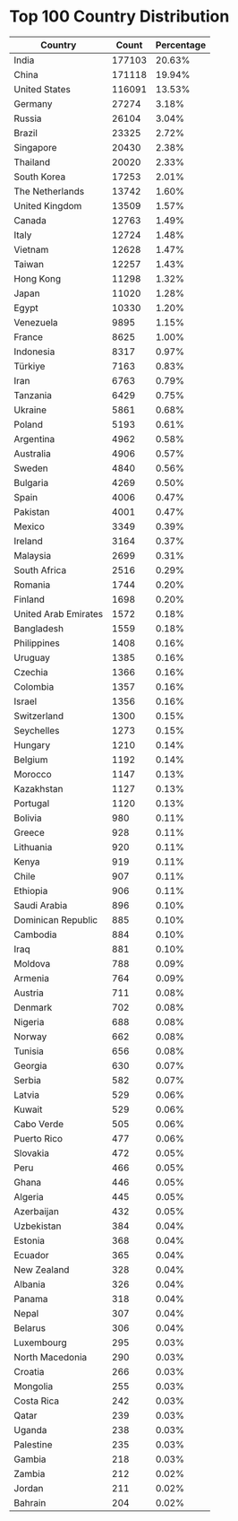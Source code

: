 # Top 100 Country Distribution
| Country | Count | Percentage |
|----|----|----|
| India | 177103 | 20.63% |
| China | 171118 | 19.94% |
| United States | 116091 | 13.53% |
| Germany | 27274 | 3.18% |
| Russia | 26104 | 3.04% |
| Brazil | 23325 | 2.72% |
| Singapore | 20430 | 2.38% |
| Thailand | 20020 | 2.33% |
| South Korea | 17253 | 2.01% |
| The Netherlands | 13742 | 1.60% |
| United Kingdom | 13509 | 1.57% |
| Canada | 12763 | 1.49% |
| Italy | 12724 | 1.48% |
| Vietnam | 12628 | 1.47% |
| Taiwan | 12257 | 1.43% |
| Hong Kong | 11298 | 1.32% |
| Japan | 11020 | 1.28% |
| Egypt | 10330 | 1.20% |
| Venezuela | 9895 | 1.15% |
| France | 8625 | 1.00% |
| Indonesia | 8317 | 0.97% |
| Türkiye | 7163 | 0.83% |
| Iran | 6763 | 0.79% |
| Tanzania | 6429 | 0.75% |
| Ukraine | 5861 | 0.68% |
| Poland | 5193 | 0.61% |
| Argentina | 4962 | 0.58% |
| Australia | 4906 | 0.57% |
| Sweden | 4840 | 0.56% |
| Bulgaria | 4269 | 0.50% |
| Spain | 4006 | 0.47% |
| Pakistan | 4001 | 0.47% |
| Mexico | 3349 | 0.39% |
| Ireland | 3164 | 0.37% |
| Malaysia | 2699 | 0.31% |
| South Africa | 2516 | 0.29% |
| Romania | 1744 | 0.20% |
| Finland | 1698 | 0.20% |
| United Arab Emirates | 1572 | 0.18% |
| Bangladesh | 1559 | 0.18% |
| Philippines | 1408 | 0.16% |
| Uruguay | 1385 | 0.16% |
| Czechia | 1366 | 0.16% |
| Colombia | 1357 | 0.16% |
| Israel | 1356 | 0.16% |
| Switzerland | 1300 | 0.15% |
| Seychelles | 1273 | 0.15% |
| Hungary | 1210 | 0.14% |
| Belgium | 1192 | 0.14% |
| Morocco | 1147 | 0.13% |
| Kazakhstan | 1127 | 0.13% |
| Portugal | 1120 | 0.13% |
| Bolivia | 980 | 0.11% |
| Greece | 928 | 0.11% |
| Lithuania | 920 | 0.11% |
| Kenya | 919 | 0.11% |
| Chile | 907 | 0.11% |
| Ethiopia | 906 | 0.11% |
| Saudi Arabia | 896 | 0.10% |
| Dominican Republic | 885 | 0.10% |
| Cambodia | 884 | 0.10% |
| Iraq | 881 | 0.10% |
| Moldova | 788 | 0.09% |
| Armenia | 764 | 0.09% |
| Austria | 711 | 0.08% |
| Denmark | 702 | 0.08% |
| Nigeria | 688 | 0.08% |
| Norway | 662 | 0.08% |
| Tunisia | 656 | 0.08% |
| Georgia | 630 | 0.07% |
| Serbia | 582 | 0.07% |
| Latvia | 529 | 0.06% |
| Kuwait | 529 | 0.06% |
| Cabo Verde | 505 | 0.06% |
| Puerto Rico | 477 | 0.06% |
| Slovakia | 472 | 0.05% |
| Peru | 466 | 0.05% |
| Ghana | 446 | 0.05% |
| Algeria | 445 | 0.05% |
| Azerbaijan | 432 | 0.05% |
| Uzbekistan | 384 | 0.04% |
| Estonia | 368 | 0.04% |
| Ecuador | 365 | 0.04% |
| New Zealand | 328 | 0.04% |
| Albania | 326 | 0.04% |
| Panama | 318 | 0.04% |
| Nepal | 307 | 0.04% |
| Belarus | 306 | 0.04% |
| Luxembourg | 295 | 0.03% |
| North Macedonia | 290 | 0.03% |
| Croatia | 266 | 0.03% |
| Mongolia | 255 | 0.03% |
| Costa Rica | 242 | 0.03% |
| Qatar | 239 | 0.03% |
| Uganda | 238 | 0.03% |
| Palestine | 235 | 0.03% |
| Gambia | 218 | 0.03% |
| Zambia | 212 | 0.02% |
| Jordan | 211 | 0.02% |
| Bahrain | 204 | 0.02% |
